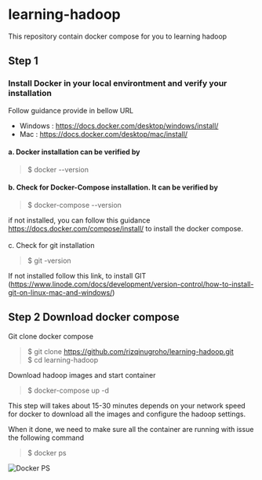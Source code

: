 # learning-hadoop
This repository contain docker compose for you to learning hadoop

## Step 1
### Install Docker in your local environtment and verify your installation
Follow guidance provide in bellow URL

* Windows :  https://docs.docker.com/desktop/windows/install/
* Mac     :  https://docs.docker.com/desktop/mac/install/



#### 

#### a. Docker installation can be verified by <br/>
 
> $ docker --version 

#### b. Check for Docker-Compose installation. It can be verified by <br/>
> $ docker-compose --version

if not installed, you can follow this guidance https://docs.docker.com/compose/install/ to install the docker compose. 
<br/>
<br/>
c. Check for git installation
> $ git -version

If not installed follow this link, to install GIT (https://www.linode.com/docs/development/version-control/how-to-install-git-on-linux-mac-and-windows/)

## Step 2 Download docker compose 

Git clone docker compose
> $ git clone https://github.com/rizqinugroho/learning-hadoop.git <br>
> $ cd learning-hadoop

Download hadoop images and start container
> $ docker-compose up -d

This step will takes about 15-30 minutes depends on your network speed for docker to download all the images and configure the hadoop settings. 

When it done, we need to make sure all the container are running with issue the following command
> $ docker ps

![Docker PS](https://ibb.co/yfPJYFn)



